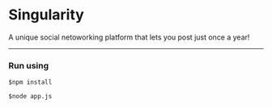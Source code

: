 # Singularity

A unique social netoworking platform that lets you post just once a year!

---

### Run using

``` $npm install ```

``` $node app.js ```

